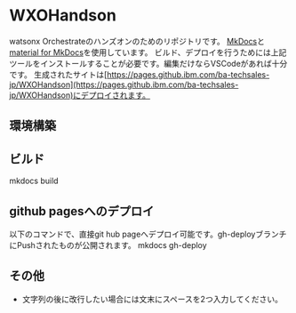 # WXOHandson

watsonx Orchestrateのハンズオンのためのリポジトリです。
[MkDocs](https://www.mkdocs.org/)と[material for MkDocs](https://squidfunk.github.io/mkdocs-material/)を使用しています。
ビルド、デプロイを行うためには上記ツールをインストールすることが必要です。編集だけならVSCodeがあれば十分です。
生成されたサイトは[https://pages.github.ibm.com/ba-techsales-jp/WXOHandson](https://pages.github.ibm.com/ba-techsales-jp/WXOHandson)にデプロイされます。


## 環境構築


## ビルド
mkdocs build

## github pagesへのデプロイ
以下のコマンドで、直接git hub pageへデプロイ可能です。gh-deployブランチにPushされたものが公開されます。
mkdocs gh-deploy

## その他
 - 文字列の後に改行したい場合には文末にスペースを2つ入力してください。

